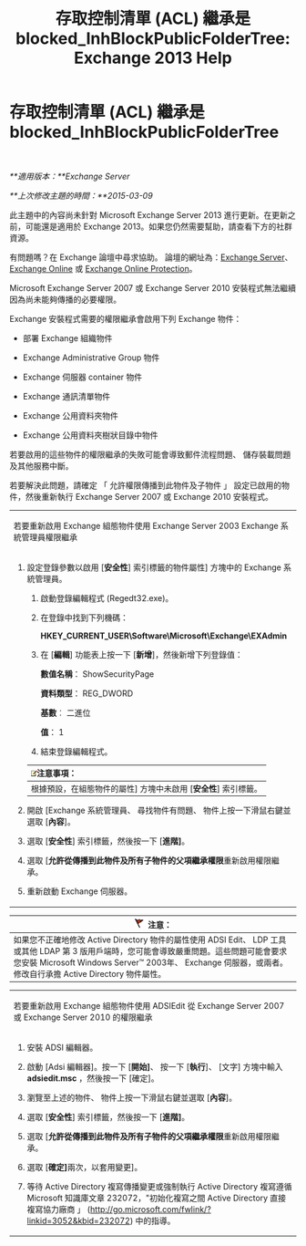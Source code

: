 ﻿---
title: '存取控制清單 (ACL) 繼承是 blocked_InhBlockPublicFolderTree: Exchange 2013 Help'
TOCTitle: 存取控制清單 (ACL) 繼承是 blocked_InhBlockPublicFolderTree
ms:assetid: e3b89c8a-d6f8-4864-8bf0-35a78ce87cc4
ms:mtpsurl: https://technet.microsoft.com/zh-tw/library/ms.exch.setupreadiness.inhblockpublicfoldertree(v=EXCHG.150)
ms:contentKeyID: 50474462
ms.date: 05/21/2018
mtps_version: v=EXCHG.150
ms.translationtype: MT
---

# 存取控制清單 (ACL) 繼承是 blocked\_InhBlockPublicFolderTree

 

_**適用版本：**Exchange Server_

_**上次修改主題的時間：**2015-03-09_

此主題中的內容尚未針對 Microsoft Exchange Server 2013 進行更新。在更新之前，可能還是適用於 Exchange 2013。如果您仍然需要幫助，請查看下方的社群資源。

有問題嗎？在 Exchange 論壇中尋求協助。 論壇的網址為：[Exchange Server](https://go.microsoft.com/fwlink/p/?linkid=60612)、 [Exchange Online](https://go.microsoft.com/fwlink/p/?linkid=267542) 或 [Exchange Online Protection](https://go.microsoft.com/fwlink/p/?linkid=285351)。

Microsoft Exchange Server 2007 或 Exchange Server 2010 安裝程式無法繼續因為尚未能夠傳播的必要權限。

Exchange 安裝程式需要的權限繼承會啟用下列 Exchange 物件：

  - 部署 Exchange 組織物件

  - Exchange Administrative Group 物件

  - Exchange 伺服器 container 物件

  - Exchange 通訊清單物件

  - Exchange 公用資料夾物件

  - Exchange 公用資料夾樹狀目錄中物件

若要啟用的這些物件的權限繼承的失敗可能會導致郵件流程問題、 儲存裝載問題及其他服務中斷。

若要解決此問題，請確定 「 允許權限傳播到此物件及子物件 」 設定已啟用的物件，然後重新執行 Exchange Server 2007 或 Exchange 2010 安裝程式。


<table>
<colgroup>
<col style="width: 100%" />
</colgroup>
<tbody>
<tr class="odd">
<td><p>若要重新啟用 Exchange 組態物件使用 Exchange Server 2003 Exchange 系統管理員權限繼承</p></td>
</tr>
<tr class="even">
<td><ol>
<li><p>設定登錄參數以啟用 [<strong>安全性</strong>] 索引標籤的物件屬性] 方塊中的 Exchange 系統管理員。</p>
<ol>
<li><p>啟動登錄編輯程式 (Regedt32.exe)。</p></li>
<li><p>在登錄中找到下列機碼：</p>
<p><strong>HKEY_CURRENT_USER\Software\Microsoft\Exchange\EXAdmin</strong></p></li>
<li><p>在 [<strong>編輯</strong>] 功能表上按一下 [<strong>新增</strong>]，然後新增下列登錄值：</p>
<p><strong>數值名稱</strong>： ShowSecurityPage</p>
<p><strong>資料類型</strong>： REG_DWORD</p>
<p><strong>基數</strong>︰ 二進位</p>
<p><strong>值</strong>： 1</p></li>
<li><p>結束登錄編輯程式。</p></li>
</ol>
<table>
<thead>
<tr class="header">
<th><img src="images/Bb124558.note(EXCHG.150).gif" title="注意事項" alt="注意事項" />注意事項：</th>
</tr>
</thead>
<tbody>
<tr class="odd">
<td>根據預設，在組態物件的屬性] 方塊中未啟用 [<strong>安全性</strong>] 索引標籤。</td>
</tr>
</tbody>
</table>

</li>
<li><p>開啟 [Exchange 系統管理員、 尋找物件有問題、 物件上按一下滑鼠右鍵並選取 [<strong>內容</strong>]。</p></li>
<li><p>選取 [<strong>安全性</strong>] 索引標籤，然後按一下 [<strong>進階]</strong>。</p></li>
<li><p>選取 [<strong>允許從傳播到此物件及所有子物件的父項繼承權限</strong>重新啟用權限繼承。</p></li>
<li><p>重新啟動 Exchange 伺服器。</p></li>
</ol></td>
</tr>
</tbody>
</table>


<table>
<thead>
<tr class="header">
<th><img src="images/Dd876857.Caution(EXCHG.150).gif" title="注意" alt="注意" />注意：</th>
</tr>
</thead>
<tbody>
<tr class="odd">
<td>如果您不正確地修改 Active Directory 物件的屬性使用 ADSI Edit、 LDP 工具或其他 LDAP 第 3 版用戶端時，您可能會導致嚴重問題。這些問題可能會要求您安裝 Microsoft Windows Server™ 2003年、 Exchange 伺服器，或兩者。修改自行承擔 Active Directory 物件屬性。</td>
</tr>
</tbody>
</table>



<table>
<colgroup>
<col style="width: 100%" />
</colgroup>
<tbody>
<tr class="odd">
<td><p>若要重新啟用 Exchange 組態物件使用 ADSIEdit 從 Exchange Server 2007 或 Exchange Server 2010 的權限繼承</p></td>
</tr>
<tr class="even">
<td><ol>
<li><p>安裝 ADSI 編輯器。</p></li>
<li><p>啟動 [Adsi 編輯器]。按一下 [<strong>開始]</strong>、 按一下 [<strong>執行</strong>]、 [文字] 方塊中輸入<strong>adsiedit.msc</strong> ，然後按一下 [確定]。</p></li>
<li><p>瀏覽至上述的物件、 物件上按一下滑鼠右鍵並選取 [<strong>內容</strong>]。</p></li>
<li><p>選取 [<strong>安全性</strong>] 索引標籤，然後按一下 [<strong>進階]</strong>。</p></li>
<li><p>選取 [<strong>允許從傳播到此物件及所有子物件的父項繼承權限</strong>重新啟用權限繼承。</p></li>
<li><p>選取 [<strong>確定]</strong>兩次，以套用變更]。</p></li>
<li><p>等待 Active Directory 複寫傳播變更或強制執行 Active Directory 複寫遵循 Microsoft 知識庫文章 232072，&quot;初始化複寫之間 Active Directory 直接複寫協力廠商 」 (<a href="http://go.microsoft.com/fwlink/?linkid=3052%26kbid=232072" class="uri">http://go.microsoft.com/fwlink/?linkid=3052&amp;kbid=232072</a>) 中的指導。</p></li>
</ol></td>
</tr>
</tbody>
</table>


